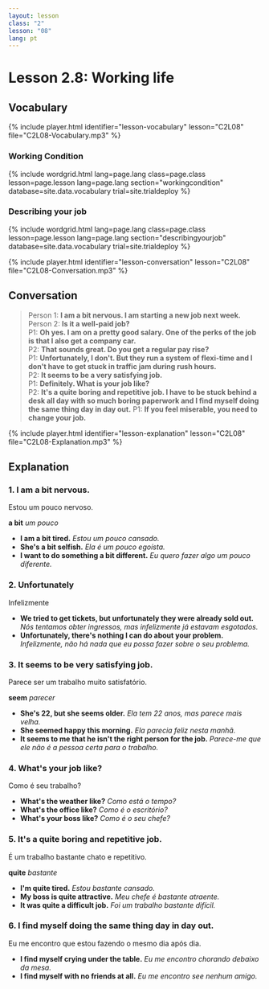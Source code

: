```yaml
---
layout: lesson
class: "2"
lesson: "08"
lang: pt
---
```


# Lesson 2.8: Working life 

## Vocabulary
{% include player.html identifier="lesson-vocabulary" lesson="C2L08" file="C2L08-Vocabulary.mp3" %}

### Working Condition

{% include wordgrid.html lang=page.lang
		class=page.class 
		lesson=page.lesson 
		lang=page.lang
		section="workingcondition"
		database=site.data.vocabulary 
		trial=site.trialdeploy %}



### Describing your job

{% include wordgrid.html lang=page.lang
		class=page.class 
		lesson=page.lesson 
		lang=page.lang
		section="describingyourjob"
		database=site.data.vocabulary 
		trial=site.trialdeploy %}




{% include player.html identifier="lesson-conversation" lesson="C2L08" file="C2L08-Conversation.mp3" %}
## Conversation



> Person 1: **I am a bit nervous. I am starting a new job next week.**  
> Person 2: **Is it a well-paid job?**  
> P1: **Oh yes. I am on a pretty good salary. One of the perks of the job is that I also get a company car.**  
> P2: **That sounds great. Do you get a regular pay rise?**  
> P1: **Unfortunately, I don't. But they run a system of flexi-time and I don't have to get stuck in traffic jam during rush hours.**  
> P2: **It seems to be a very satisfying job.**  
> P1: **Definitely. What is your job like?**  
> P2: **It's a quite boring and repetitive job. I have to be stuck behind a desk all day with so much boring paperwork and I find myself doing the same thing day in day out.**
> P1: **If you feel miserable, you need to change your job.**




{% include player.html identifier="lesson-explanation" lesson="C2L08" file="C2L08-Explanation.mp3" %}
## Explanation


### 1. I am a bit nervous. 

Estou um pouco nervoso. 

**a bit**   *um pouco*

- **I am a bit tired.** *Estou um pouco cansado.*
- **She's a bit selfish.** *Ela é um pouco egoísta.*
- **I want to do something a bit different.** *Eu quero fazer algo um pouco diferente.*


### 2. Unfortunately

Infelizmente

- **We tried to get tickets, but unfortunately they were already sold out.** *Nós tentamos obter ingressos, mas infelizmente já estavam esgotados.*
- **Unfortunately, there's nothing I can do about your problem.** *Infelizmente, não há nada que eu possa fazer sobre o seu problema.*

### 3. It seems to be very satisfying job.

Parece ser um trabalho muito satisfatório.

**seem**   *parecer*

- **She's 22, but she seems older.** *Ela tem 22 anos, mas parece mais velha.*
- **She seemed happy this morning.** *Ela parecia feliz nesta manhã.*
- **It seems to me that he isn't the right person for the job.** *Parece-me que ele não é a pessoa certa para o trabalho.*

### 4.  What's your job like?

Como é seu trabalho?

- **What's the weather like?** *Como está o tempo?*
- **What's the office like?** *Como é o escritório?*
- **What's your boss like?** *Como é o seu chefe?*

### 5.  It's a quite boring and repetitive job.

É um trabalho bastante chato e repetitivo.

**quite**   *bastante*

- **I'm quite tired.** *Estou bastante cansado.*
- **My boss is quite attractive.** *Meu chefe é bastante atraente.*
- **It was quite a difficult job.** *Foi um trabalho bastante difícil.*

### 6. I find myself doing the same thing day in day out.

Eu me encontro que estou fazendo o mesmo dia após dia.

- **I find myself crying under the table.** *Eu me encontro chorando debaixo da mesa.*
- **I find myself with no friends at all.** *Eu me encontro see nenhum amigo.*
